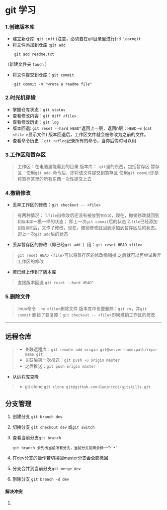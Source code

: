 __git 学习__
=========

### 1.创建版本库
* 建立新仓库: `git init`
(注意，必须要在git目录里进行)`cd learngit`
* 将文件添加到仓库 :`git add`
```
	git add readme.txt
```

（新建文件夹 `touch` ）

- 将文件提交到仓库：`git commit`

```
	git commit -m "wrote a readme file"
```
### 2.时光机穿梭
* 掌握仓库状态：`git status`
* 查看修改内容：`git diff <file>`
* 查看修改历史：`git log`
* 版本回退: `git reset --hard HEAD^`返回上一层，返回n层：`HEAD～n`
(`cat <file >`显示文件)
版本回退后，工作区文件就会被修改为之前的文件。
* 查看命令历史 ：`git reflog`记录所有的命令，当你后悔时可以用
### 3.工作区和暂存区
>工作区：在电脑里能看到的目录
>版本库：`.git`里的东西，包括暂存区
>暂存区：使用`git add `命令后，即将该文件提交到暂存区
>使用`git commit`即是将暂存区里的所有东西一次性提交上去

### 4.撤销修改
* 丢弃工作区的修改：`git checkout -- <file>`
>有两种情况：
>1.`file`自修改后还没有被放到`暂存区`，现在，撤销修改就回到和`版本库`一模一样的状态；
> 		即上一次`git commit`后的状态
>2.`file`已经添加到`暂存区`后，又作了修改，现在，撤销修改就回到添加到暂存区后的状态。
>		即上一次`git add`后的状态

* 丢弃暂存区的修改（即已经`git add `）用：`git reset HEAD <file>`
>`git reset HEAD <file>`可以将暂存区的修改撤销掉
>之后就可以再尝试丢弃工作区的修改

* 若已经上传到了版本库
>直接版本回退 `git reset --hard HEAD^`

### 5.删除文件
>linux命令：`rm <file>`删除文件
>版本库中也要删除：`git rm`，并`git commit`
>删错了要复原：`git checkout -- <file>`即同撤销工作区的修改
************************************************

远程仓库
----------------
>* 关联远程库：`git remote add origin git@server-name:path/repo-name.git`
>* 关联后第一次推送：`git push -u origin master`
>* 之后推送：`git push origin master`

* 从远程库克隆
>* git clone `git clone git@github.com:Davinccci/gitskills.git`

分支管理
-------
1. 创建分支 `git branch dev`

2. 切换分支 `git checkout dev`   或`git switch`

3. 查看当前分支`git branch`

   ```  
   git branch 会列出当前所有分支，当前分支前面会标一个‵*‵
   ```

4. 在dev分支的操作若切换回master分支会全部撤回

5. 分支合并到当前分支`git merge dev`

6. 删除分支 `git branch -d dev` 

####    解决冲突

1. 